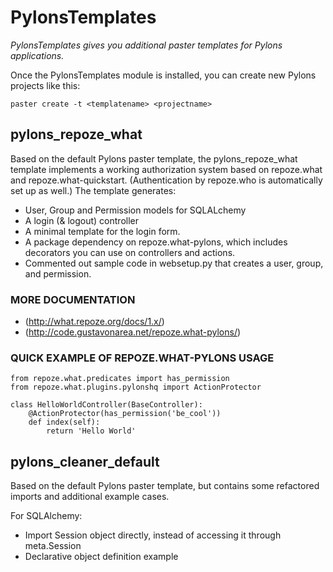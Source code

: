 # PylonsTemplates

*PylonsTemplates gives you additional paster templates for Pylons applications.*

Once the PylonsTemplates module is installed, you can create new Pylons
projects like this:

    paster create -t <templatename> <projectname>

## pylons_repoze_what

Based on the default Pylons paster template, the pylons_repoze_what template
implements a working authorization system based on repoze.what and
repoze.what-quickstart. (Authentication by repoze.who is automatically set
up as well.) The template generates:

* User, Group and Permission models for SQLALchemy
* A login (& logout) controller
* A minimal template for the login form.
* A package dependency on repoze.what-pylons, which includes decorators
  you can use on controllers and actions.
* Commented out sample code in websetup.py that creates a user, group,
  and permission.

### MORE DOCUMENTATION

* (http://what.repoze.org/docs/1.x/)
* (http://code.gustavonarea.net/repoze.what-pylons/)

### QUICK EXAMPLE OF REPOZE.WHAT-PYLONS USAGE

    from repoze.what.predicates import has_permission
    from repoze.what.plugins.pylonshq import ActionProtector

    class HelloWorldController(BaseController):
        @ActionProtector(has_permission('be_cool'))
        def index(self):
            return 'Hello World'


## pylons_cleaner_default

Based on the default Pylons paster template, but contains some refactored
imports and additional example cases.

For SQLAlchemy:

* Import Session object directly, instead of accessing it through meta.Session
* Declarative object definition example
